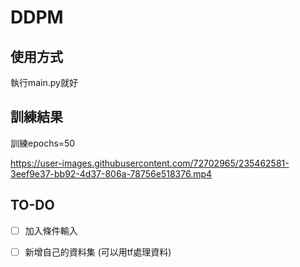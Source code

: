# DDPM

## 使用方式
執行main.py就好

## 訓練結果
訓練epochs=50

https://user-images.githubusercontent.com/72702965/235462581-3eef9e37-bb92-4d37-806a-78756e518376.mp4

## TO-DO
-[ ] 加入條件輸入
-[ ] 新增自己的資料集 (可以用tf處理資料)

